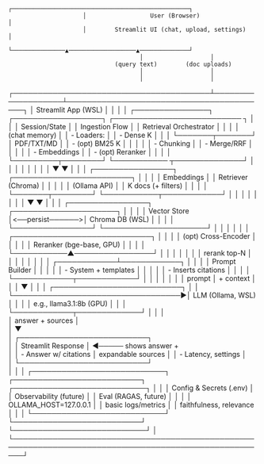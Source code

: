                          ┌──────────────────────────────────────────────────┐
                         │                  User (Browser)                  │
                         │        Streamlit UI (chat, upload, settings)     │
                         └───────────────▲───────────────────▲──────────────┘
                                         │                   │
                                  (query text)        (doc uploads)
                                         │                   │
                                         │                   │
┌────────────────────────────────────────┴───────────────────┴─────────────────────────────────────────┐
│                                      Streamlit App (WSL)                                             │
│                                                                                                      │
│   ┌───────────────┐        ┌──────────────────┐        ┌────────────────────────── ┐                 │
│   │ Session/State │        │  Ingestion Flow  │        │   Retrieval Orchestrator  │                 │
│   │ (chat memory) │        │  - Loaders:      │        │   - Dense K               │                 │
│   └───────┬───────┘        │    PDF/TXT/MD    │        │   - (opt) BM25 K          │                 │
│           │                │  - Chunking      │        │   - Merge/RRF             │                 │
│           │                │  - Embeddings    │        │   - (opt) Reranker        │                 │
│           │                └─────────┬────────┘        └─────────── ┬──────────────┘                 │
│           │                          │                              │                                │
│           │                          ▼                              ▼                                │
│           │                ┌────────────────┐              ┌────────────────────────┐                │
│           │                │  Embeddings    │              │   Retriever (Chroma)   │                │
│           │                │  (Ollama API)  │              │  K docs (+ filters)    │                │
│           │                └───────┬────────┘              └───────────┬────────────┘                │
│           │                        │                                   │                             │
│           │                        ▼                                   ▼                             │
│           │                ┌────────────────┐                 ┌─────────────────────┐                │
│           │                │  Vector Store  │<──persist──────>│  Chroma DB (WSL)    │                │
│           │                └────────────────┘                 └─────────────────────┘                │
│           │                                                                                          │
│           │                                   ┌────────────────────────────┐                         │
│           │                                   │  (opt) Cross-Encoder       │                         │
│           │                                   │  Reranker (bge-base, GPU)  │                         │
│           │                                   └───────────▲────────────────┘                         │
│           │                                               │                                          │
│           │                                  rerank top-N │                                          │
│           │                                               │                                          │
│           │                                  ┌────────────┴────────────┐                             │
│           │                                  │ Prompt Builder          │                             │
│           │                                  │ - System + templates    │                             │
│           │                                  │ - Inserts citations     │                             │
│           │                                  └────────────┬────────────┘                             │
│           │                                               │                                          │
│           │                                        prompt │ + context                                │
│           │                                               ▼                                          │
│           │                                   ┌──────────────────────────┐                           │
│           └──────────────────────────────────►│    LLM (Ollama, WSL)     │                           │
│                                               │  e.g., llama3.1:8b (GPU) │                           │
│                                               └────────────┬─────────────┘                           │
│                                                                                                      │                                           
│                                                     answer + sources                                 │                                           
│                                                            ▼                                           
│                                               ┌──────────────────────────┐                            
│                                               │  Streamlit Response      │  ◄───── shows answer +     
│                                               │  - Answer w/ citations   │         expandable sources 
│                                               │  - Latency, settings     │                            
│                                               └──────────────────────────┘                            
│                                                                                                      │
│   ┌───────────────────────────┐     ┌──────────────────────────┐     ┌───────────────────────────┐   │
│   │  Config & Secrets (.env)  │     │  Observability (future)  │     │   Eval (RAGAS, future)    │   │
│   │  OLLAMA_HOST=127.0.0.1    │     │  basic logs/metrics      │     │  faithfulness, relevance  │   │
│   └───────────────────────────┘     └──────────────────────────┘     └───────────────────────────┘   │
└──────────────────────────────────────────────────────────────────────────────────────────────────────┘
